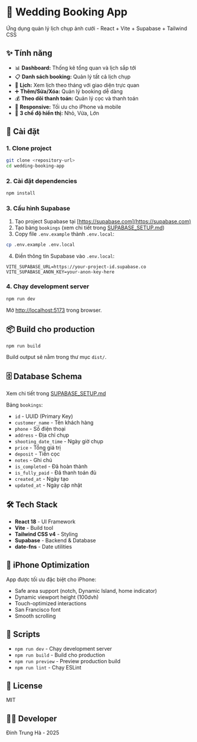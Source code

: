 # 📸 Wedding Booking App

Ứng dụng quản lý lịch chụp ảnh cưới - React + Vite + Supabase + Tailwind CSS

## ✨ Tính năng

- 📊 **Dashboard:** Thống kê tổng quan và lịch sắp tới
- 📋 **Danh sách booking:** Quản lý tất cả lịch chụp
- 📅 **Lịch:** Xem lịch theo tháng với giao diện trực quan
- ➕ **Thêm/Sửa/Xóa:** Quản lý booking dễ dàng
- 💰 **Theo dõi thanh toán:** Quản lý cọc và thanh toán
- 📱 **Responsive:** Tối ưu cho iPhone và mobile
- 🎨 **3 chế độ hiển thị:** Nhỏ, Vừa, Lớn

## 🚀 Cài đặt

### 1. Clone project

```bash
git clone <repository-url>
cd wedding-booking-app
```

### 2. Cài đặt dependencies

```bash
npm install
```

### 3. Cấu hình Supabase

1. Tạo project Supabase tại [https://supabase.com](https://supabase.com)
2. Tạo bảng `bookings` (xem chi tiết trong [SUPABASE_SETUP.md](./SUPABASE_SETUP.md))
3. Copy file `.env.example` thành `.env.local`:

```bash
cp .env.example .env.local
```

4. Điền thông tin Supabase vào `.env.local`:

```env
VITE_SUPABASE_URL=https://your-project-id.supabase.co
VITE_SUPABASE_ANON_KEY=your-anon-key-here
```

### 4. Chạy development server

```bash
npm run dev
```

Mở [http://localhost:5173](http://localhost:5173) trong browser.

## 📦 Build cho production

```bash
npm run build
```

Build output sẽ nằm trong thư mục `dist/`.

## 🗄️ Database Schema

Xem chi tiết trong [SUPABASE_SETUP.md](./SUPABASE_SETUP.md)

Bảng `bookings`:
- `id` - UUID (Primary Key)
- `customer_name` - Tên khách hàng
- `phone` - Số điện thoại
- `address` - Địa chỉ chụp
- `shooting_date_time` - Ngày giờ chụp
- `price` - Tổng giá trị
- `deposit` - Tiền cọc
- `notes` - Ghi chú
- `is_completed` - Đã hoàn thành
- `is_fully_paid` - Đã thanh toán đủ
- `created_at` - Ngày tạo
- `updated_at` - Ngày cập nhật

## 🛠️ Tech Stack

- **React 18** - UI Framework
- **Vite** - Build tool
- **Tailwind CSS v4** - Styling
- **Supabase** - Backend & Database
- **date-fns** - Date utilities

## 📱 iPhone Optimization

App được tối ưu đặc biệt cho iPhone:
- Safe area support (notch, Dynamic Island, home indicator)
- Dynamic viewport height (100dvh)
- Touch-optimized interactions
- San Francisco font
- Smooth scrolling

## 📝 Scripts

- `npm run dev` - Chạy development server
- `npm run build` - Build cho production
- `npm run preview` - Preview production build
- `npm run lint` - Chạy ESLint

## 📄 License

MIT

## 👨‍💻 Developer

Đinh Trung Hà - 2025
